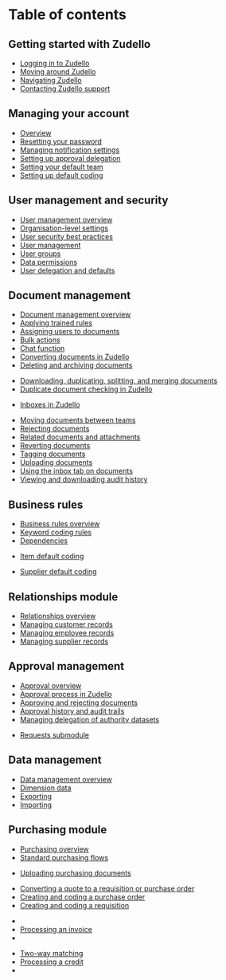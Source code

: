 # Table of contents

## Getting started with Zudello
* [Logging in to Zudello](Logging%20in%20to%20Zudello.md)
* [Moving around Zudello](Moving%20around%20Zudello.md)
* [Navigating Zudello](Navigating%20Zudello.md)
* [Contacting Zudello support](Contacting%20Zudello%20support.md)
<!-- * Zudello Glossary --> 
## Managing your account
* [Overview](Overview.md)
* [Resetting your password](Resetting%20your%20password.md)
* [Managing notification settings](Managing%20notification%20settings.md)
* [Setting up approval delegation](Setting%20up%20approval%20delegation.md)
* [Setting your default team](Setting%20your%20default%20team.md)
* [Setting up default coding](Setting%20up%20default%20coding.md)

## User management and security
* [User management overview](User%20management%20overview.md)
* [Organisation-level settings](Organisation-level%20settings.md)
* [User security best practices](User%20security%20best%20practices.md)
* [User management](User%20management.md)
* [User groups](User%20groups.md)
* [Data permissions](Data%20permissions.md)
* [User delegation and defaults](User%20delegation%20and%20defaults.md)
<!-- * SSO and user provisioning -->
## Document management 
* [Document management overview](Document%20management%20overview.md)
* [Applying trained rules](Applying%20trained%20rules.md)
* [Assigning users to documents](Assigning%20users%20to%20documents.md)
* [Bulk actions](Bulk%20actions.md)
* [Chat function](Chat%20function.md)
* [Converting documents in Zudello](Converting%20documents%20in%20Zudello.md)
* [Deleting and archiving documents](Deleting%20and%20archiving%20documents.md)
<!-- * Document errors --> 
<!-- * Document statuses --> 
* [Downloading, duplicating, splitting, and merging documents](Downloading,%20duplicating,%20splitting,%20and%20merging%20documents.md)
* [Duplicate document checking in Zudello](Duplicate%20document%20checking%20in%20Zudello.md)
- [Inboxes in Zudello](Inboxes%20in%20Zudello.md)
* [Moving documents between teams](Moving%20documents%20between%20teams.md)
* [Rejecting documents](Rejecting%20documents.md)
* [Related documents and attachments](Related%20documents%20and%20attachments.md)
* [Reverting documents](Reverting%20documents.md)
* [Tagging documents](Tagging%20documents.md)
* [Uploading documents](Uploading%20documents.md)
* [Using the inbox tab on documents](Using%20the%20inbox%20tab%20on%20documents.md)
* [Viewing and downloading audit history](Viewing%20and%20downloading%20audit%20history.md)

## Business rules
* [Business rules overview](Business%20rules%20overview.md)
* [Keyword coding rules](Keyword%20coding%20rules.md)
* [Dependencies](Dependencies.md)
<!-- * Item alternatives --> 
* [Item default coding](Item%20default%20coding.md)
<!-- * Supplier alternatives --> 
* [Supplier default coding](Supplier%20default%20coding.md)

## Relationships module
* [Relationships overview](Relationships%20overview.md)
* [Managing customer records](Managing%20customer%20records.md)
* [Managing employee records](Managing%20employee%20records.md)
* [Managing supplier records](Managing%20supplier%20records.md)

## Approval management
* [Approval overview](Approval%20overview.md)
* [Approval process in Zudello](Approval%20process%20in%20Zudello.md)
* [Approving and rejecting documents](Approving%20and%20rejecting%20documents.md)
* [Approval history and audit trails](Approval%20history%20and%20audit%20trails.md)
* [Managing delegation of authority datasets](Managing%20delegation%20of%20authority%20datasets.md)
<!-- * Managing approval limits -->
* [Requests submodule](Requests%20submodule.md)

## Data management
* [Data management overview](Data%20management%20overview.md)
* [Dimension data](Dimension%20data.md)
* [Exporting](Exporting.md)
* [Importing](Importing.md)

## Purchasing module
* [Purchasing overview](Purchasing%20overview.md)
* [Standard purchasing flows](Standard%20purchasing%20flows.md)
- [Uploading purchasing documents](Uploading%20purchasing%20documents.md)
* [Converting a quote to a requisition or purchase order](Converting%20a%20quote%20to%20a%20requisition%20or%20purchase%20order.md)
* [Creating and coding a purchase order](Creating%20and%20coding%20a%20purchase%20order.md)
* [Creating and coding a requisition](Creating%20and%20coding%20a%20requisition.md)
- <!-- * Closing a purchase order -->
- [Processing an invoice](Processing%20an%20invoice.md)
- <!-- * Three-way matching -->
* [Two-way matching](Two-way%20matching)
* [Processing a credit](Processing%20a%20credit.md)
* <!-- * Supplier statement reconciliation -->